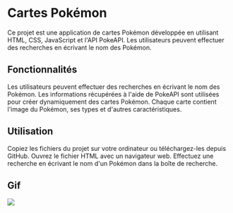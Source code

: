 # Cartes Pokémon
Ce projet est une application de cartes Pokémon développée en utilisant HTML, CSS, JavaScript et l'API PokeAPI. Les utilisateurs peuvent effectuer des recherches en écrivant le nom des Pokémon.

## Fonctionnalités
Les utilisateurs peuvent effectuer des recherches en écrivant le nom des Pokémon.
Les informations récupérées à l'aide de PokeAPI sont utilisées pour créer dynamiquement des cartes Pokémon.
Chaque carte contient l'image du Pokémon, ses types et d'autres caractéristiques.

## Utilisation
Copiez les fichiers du projet sur votre ordinateur ou téléchargez-les depuis GitHub.
Ouvrez le fichier HTML avec un navigateur web.
Effectuez une recherche en écrivant le nom d'un Pokémon dans la boîte de recherche.

## Gif
<img src="pokedex.gif" />
